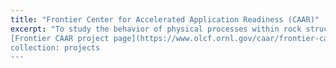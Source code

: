 ```yaml
---
title: "Frontier Center for Accelerated Application Readiness (CAAR)"
excerpt: "To study the behavior of physical processes within rock structures, specifically to model multiphase flow processes, James McClure and his team have to first understand heterogeneous wettability. Wettability refers to the surface energy between fluids and solids and can vary due to the roughness and mineral composition of the material. McClure’s team can use LBPM to read the volumetric maps of mineral composition and assign local wetting properties accordingly. With Frontier, they hope to train neural networks to predict the future geometric configuration of fluids. 
[Frontier CAAR project page](https://www.olcf.ornl.gov/caar/frontier-caar/)
collection: projects
---
```


